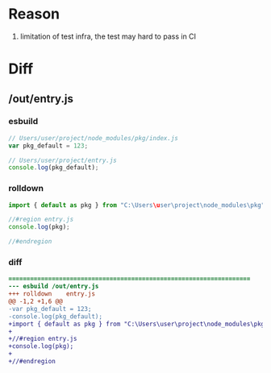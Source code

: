 # Reason
1. limitation of test infra, the test may hard to pass in CI
# Diff
## /out/entry.js
### esbuild
```js
// Users/user/project/node_modules/pkg/index.js
var pkg_default = 123;

// Users/user/project/entry.js
console.log(pkg_default);
```
### rolldown
```js
import { default as pkg } from "C:\Users\user\project\node_modules\pkg";

//#region entry.js
console.log(pkg);

//#endregion

```
### diff
```diff
===================================================================
--- esbuild	/out/entry.js
+++ rolldown	entry.js
@@ -1,2 +1,6 @@
-var pkg_default = 123;
-console.log(pkg_default);
+import { default as pkg } from "C:\Users\user\project\node_modules\pkg";
+
+//#region entry.js
+console.log(pkg);
+
+//#endregion

```
